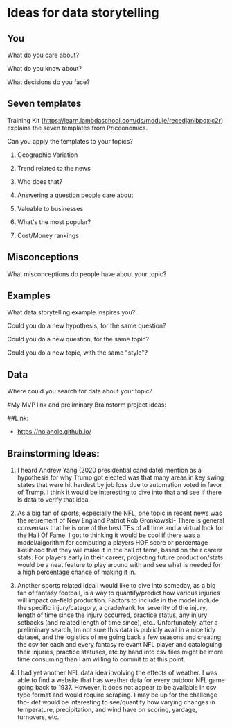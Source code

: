 # Ideas for data storytelling

## You

What do you care about?


What do you know about?


What decisions do you face?


## Seven templates

Training Kit (https://learn.lambdaschool.com/ds/module/recedjanlbpqxic2r) explains the seven templates from Priceonomics.

Can you apply the templates to your topics? 

1. Geographic Variation


2. Trend related to the news


3. Who does that?


4. Answering a question people care about


5. Valuable to businesses


6. What's the most popular?


7. Cost/Money rankings


## Misconceptions

What misconceptions do people have about your topic?


## Examples

What data storytelling example inspires you?


Could you do a new hypothesis, for the same question?


Could you do a new question, for the same topic?


Could you do a new topic, with the same "style"?


## Data

Where could you search for data about your topic?

#My MVP link and preliminary Brainstorm project ideas:

##Link:
- https://nolanole.github.io/

## Brainstorming Ideas:

1) I heard Andrew Yang (2020 presidential candidate) mention as a hypothesis for why Trump got elected was that many areas in key swing states that were hit hardest by job loss due to automation voted in favor of Trump. I think it would be interesting to dive into that and see if there is data to verify that idea.

2) As a big fan of sports, especially the NFL, one topic in recent news was the retirement of New England Patriot Rob Gronkowski- There is general consensus that he is one of the best TEs of all time and a virtual lock for the Hall Of Fame. I got to thinking it would be cool if there was a model/algorithm for computing a players HOF score or percentage likelihood that they will make it in the hall of fame, based on their career stats. For players early in their career, projecting future production/stats would be a neat feature to play around with and see what is needed for a high percentage chance of making it in.

3) Another sports related idea I would like to dive into someday, as a big fan of fantasy football, is a way to quantify/predict how various injuries will impact on-field production. Factors to include in the model include the specific injury/category, a grade/rank for severity of the injury, length of time since the injury occurred, practice status, any injury setbacks (and related length of time since), etc.. Unfortunately, after a preliminary search, Im not sure this data is publicly avail in a nice tidy dataset, and the logistics of me going back a few seasons and creating the csv for each and every fantasy relevant NFL player and cataloguing their injuries, practice statuses, etc by hand into csv files might be more time consuming than I am willing to commit to at this point.

4) I had yet another NFL data idea involving the effects of weather. I was able to find a website that has weather data for every outdoor NFL game going back to 1937. However, it does not appear to be available in csv type format and would require scraping. I may be up for the challenge tho- def would be interesting to see/quantify how varying changes in temperature, precipitation, and wind have on scoring, yardage, turnovers, etc. 
